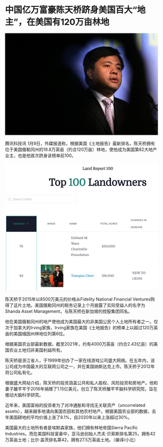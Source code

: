 # 中国亿万富豪陈天桥跻身美国百大“地主”，在美国有120万亩林地

![1745b3bf8f0f168b274cc0f56dbf4dc0.jpg](https://raw.githubusercontent.com/qqhsx/qqnews_image/main/2024/01/09/中国亿万富豪陈天桥跻身美国百大“地主”，在美国有120万亩林地/1745b3bf8f0f168b274cc0f56dbf4dc0.jpg)

腾讯科技讯
1月9日，外媒报道称，根据美国《土地报告》最新排名，陈天桥拥有位于美国俄勒冈州的19.8万英亩（约合120万亩）林地，使他成为美国第82大地产业主，也是他首次跻身该榜单前100。

![166c33d2a8ba672f94977ca886edb099.jpg](https://raw.githubusercontent.com/qqhsx/qqnews_image/main/2024/01/09/中国亿万富豪陈天桥跻身美国百大“地主”，在美国有120万亩林地/166c33d2a8ba672f94977ca886edb099.jpg)

陈天桥于2015年以8500万美元的价格从Fidelity National Financial
Ventures购得了这片土地。美国俄勒冈州的税务记录上个月披露了实际受益人的名字为Shanda Asset
Management，与陈天桥在新加坡的控股集团同名。

他在美国俄勒冈州的地产使他成为美国最大的非美国公民个人土地所有者之一。仅次于加拿大的Irving家族，Irving家族在美国《土地报告》的榜单上以超过120万英亩的美国缅因州林地位列第6位。

根据美国农业部最新数据，截至2021年，约有4000万英亩（约合2.43亿亩）的美国农业土地归非美国利益所有。

陈天桥是浙江省人，于1999年创办了一家在线游戏公司盛大网络。在五年内，该公司成为中国最大的互联网公司之一，并在美国纳斯达克上市。陈天桥于2012年将公司私有化。

根据盛大网站介绍，陈天桥的投资涵盖公共和私人股权、风险投资和房地产。他和妻子雒芊芊于2016年捐赠了1.15亿美元，创立了陈天桥雒芊芊脑科学研究院，旨在推动大脑科学研究。

近年来，美国富裕的投资者为了对冲通胀和寻找无关联资产（uncorrelated
assets），越来越多地涌向美国农田和其他农村地产。根据美国农业部的数据，去年美国耕地的平均价值上涨了8.1%，自2020年以来上涨超过30%。

美国最大的土地所有者是埃默森家族，他们拥有林地帝国Sierra Pacific
Industries。而在美国科技富豪中，亚马逊创始人杰夫·贝索斯排名第25，拥有42万英亩土地；比尔·盖茨排名第42，拥有27.5万英亩土地。（编译/小北）

